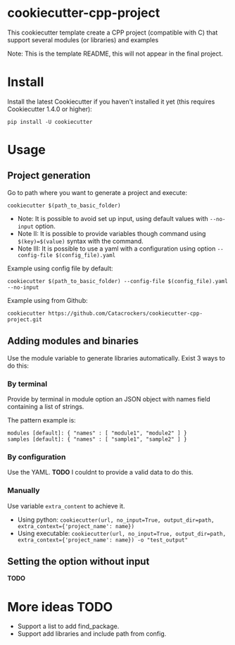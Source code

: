 # cookiecutter-cpp-project

This cookiecutter template create a CPP project (compatible with C) that support several modules (or libraries) and examples

Note: This is the template README, this will not appear in the final project.

# Install

Install the latest Cookiecutter if you haven't installed it yet (this requires Cookiecutter 1.4.0 or higher):

```
pip install -U cookiecutter
```

# Usage

## Project generation

Go to path where you want to generate a project and execute:

```
cookiecutter $(path_to_basic_folder)
```

* Note: It is possible to avoid set up input, using default values with ```--no-input``` option.
* Note II: It is possible to provide variables though command using ```$(key)=$(value)``` syntax with the command.
* Note III: It is possible to use a yaml with a configuration using option ```--config-file $(config_file).yaml```

Example using config file by default:

```
cookiecutter $(path_to_basic_folder) --config-file $(config_file).yaml --no-input
```

Example using from Github:

```
cookiecutter https://github.com/Catacrockers/cookiecutter-cpp-project.git
```

## Adding modules and binaries

Use the module variable to generate libraries automatically. Exist 3 ways to do this:

### By terminal

Provide by terminal in module option an JSON object with names field containing a list of strings.

The pattern example is:

```
modules [default]: { "names" : [ "module1", "module2" ] }
samples [default]: { "names" : [ "sample1", "sample2" ] }
```

### By configuration

Use the YAML. **TODO** I couldnt to provide a valid data to do this.

### Manually

Use variable `extra_content` to achieve it.

* Using python: ```cookiecutter(url, no_input=True, output_dir=path, extra_context={'project_name': name})```
* Using executable: ```cookiecutter(url, no_input=True, output_dir=path, extra_context={'project_name': name}) -o "test_output" ```

## Setting the option without input

**TODO**

# More ideas **TODO**

* Support a list to add find_package.
* Support add libraries and include path from config.
